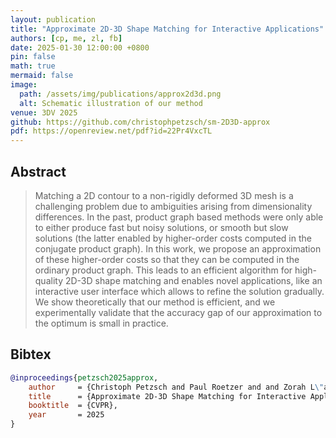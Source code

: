 ```yaml
---
layout: publication
title: "Approximate 2D-3D Shape Matching for Interactive Applications"
authors: [cp, me, zl, fb]
date: 2025-01-30 12:00:00 +0800
pin: false
math: true
mermaid: false
image:
  path: /assets/img/publications/approx2d3d.png
  alt: Schematic illustration of our method
venue: 3DV 2025
github: https://github.com/christophpetzsch/sm-2D3D-approx
pdf: https://openreview.net/pdf?id=22Pr4VxcTL
---
```


## Abstract

> Matching a 2D contour to a non-rigidly deformed 3D mesh is a challenging problem due to ambiguities arising from dimensionality differences. In the past, product graph based methods were only able to either produce fast but noisy solutions, or smooth but slow solutions (the latter enabled by higher-order costs computed in the conjugate product graph). In this work, we propose an approximation of these higher-order costs so that they can be computed in the ordinary product graph. This leads to an efficient algorithm for high-quality 2D-3D shape matching and enables novel applications, like an interactive user interface which allows to refine the solution gradually. We show theoretically that our method is efficient, and we experimentally validate  that the accuracy gap of our approximation to the optimum is small in practice.


## Bibtex
```bibtex
@inproceedings{petzsch2025approx,
    author     = {Christoph Petzsch and Paul Roetzer and and Zorah L\"ahner and Florian Bernard},
    title      = {Approximate 2D-3D Shape Matching for Interactive Applications},
    booktitle  = {CVPR},
    year       = 2025
}
```

